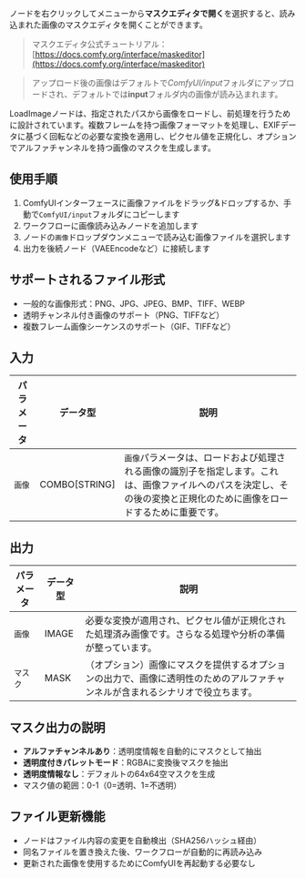 ノードを右クリックしてメニューから**マスクエディタで開く**を選択すると、読み込まれた画像のマスクエディタを開くことができます。

> マスクエディタ公式チュートリアル：[https://docs.comfy.org/interface/maskeditor](https://docs.comfy.org/interface/maskeditor)

> アップロード後の画像はデフォルトで*ComfyUI/input*フォルダにアップロードされ、デフォルトでは**input**フォルダ内の画像が読み込まれます。

LoadImageノードは、指定されたパスから画像をロードし、前処理を行うために設計されています。複数フレームを持つ画像フォーマットを処理し、EXIFデータに基づく回転などの必要な変換を適用し、ピクセル値を正規化し、オプションでアルファチャンネルを持つ画像のマスクを生成します。

## 使用手順

1. ComfyUIインターフェースに画像ファイルをドラッグ&ドロップするか、手動で`ComfyUI/input`フォルダにコピーします
2. ワークフローに画像読み込みノードを追加します
3. ノードの`画像`ドロップダウンメニューで読み込む画像ファイルを選択します
4. 出力を後続ノード（VAEEncodeなど）に接続します

## サポートされるファイル形式

- 一般的な画像形式：PNG、JPG、JPEG、BMP、TIFF、WEBP
- 透明チャンネル付き画像のサポート（PNG、TIFFなど）
- 複数フレーム画像シーケンスのサポート（GIF、TIFFなど）

## 入力

| パラメータ | データ型 | 説明 |
|-----------|--------------|-------------|
| `画像`   | COMBO[STRING] | `画像`パラメータは、ロードおよび処理される画像の識別子を指定します。これは、画像ファイルへのパスを決定し、その後の変換と正規化のために画像をロードするために重要です。 |

## 出力

| パラメータ | データ型 | 説明 |
|-----------|-------------|-------------|
| `画像`   | IMAGE     | 必要な変換が適用され、ピクセル値が正規化された処理済み画像です。さらなる処理や分析の準備が整っています。 |
| `マスク`    | MASK      | （オプション）画像にマスクを提供するオプションの出力で、画像に透明性のためのアルファチャンネルが含まれるシナリオで役立ちます。 |

## マスク出力の説明

- **アルファチャンネルあり**：透明度情報を自動的にマスクとして抽出
- **透明度付きパレットモード**：RGBAに変換後マスクを抽出
- **透明度情報なし**：デフォルトの64x64空マスクを生成
- マスク値の範囲：0-1（0=透明、1=不透明）

## ファイル更新機能

- ノードはファイル内容の変更を自動検出（SHA256ハッシュ経由）
- 同名ファイルを置き換えた後、ワークフローが自動的に再読み込み
- 更新された画像を使用するためにComfyUIを再起動する必要なし
